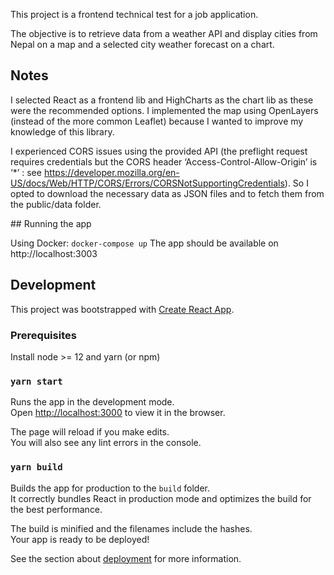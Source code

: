 This project is a frontend technical test for a job application.

The objective is to retrieve data from a weather API and display cities from Nepal on a map and a selected city weather forecast on a chart.

## Notes

I selected React as a frontend lib and HighCharts as the chart lib as these were the recommended options.
I implemented the map using OpenLayers (instead of the more common Leaflet) because I wanted to improve my knowledge of this library.

I experienced CORS issues using the provided API (the preflight request requires credentials but the CORS header ‘Access-Control-Allow-Origin’ is ‘\*’ : see https://developer.mozilla.org/en-US/docs/Web/HTTP/CORS/Errors/CORSNotSupportingCredentials).
So I opted to download the necessary data as JSON files and to fetch them from the public/data folder.

## Running the app

Using Docker: `docker-compose up`
The app should be available on http://localhost:3003

## Development

This project was bootstrapped with [Create React App](https://github.com/facebook/create-react-app).

### Prerequisites

Install node >= 12 and yarn (or npm)

### `yarn start`

Runs the app in the development mode.\
Open [http://localhost:3000](http://localhost:3000) to view it in the browser.

The page will reload if you make edits.\
You will also see any lint errors in the console.

### `yarn build`

Builds the app for production to the `build` folder.\
It correctly bundles React in production mode and optimizes the build for the best performance.

The build is minified and the filenames include the hashes.\
Your app is ready to be deployed!

See the section about [deployment](https://facebook.github.io/create-react-app/docs/deployment) for more information.
